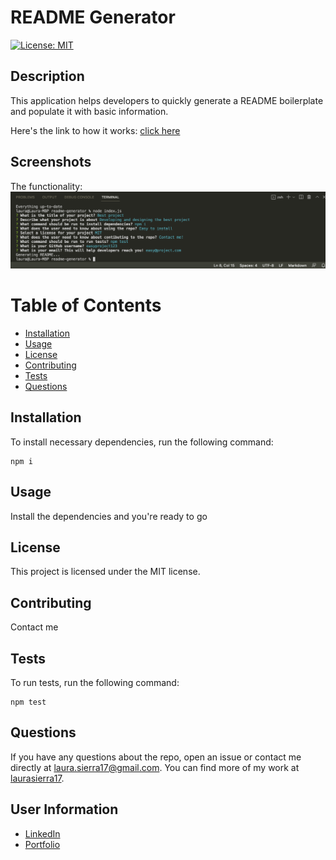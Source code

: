 # README Generator

[![License: MIT](https://img.shields.io/badge/License-MIT-yellow.svg)](https://opensource.org/licenses/MIT)

## Description
This application helps developers to quickly generate a README boilerplate and populate it with basic information.

Here's the link to how it works: [click here](https://youtu.be/h-LH59d7soE)

## Screenshots
The functionality:
![How the README is created](./assets/images/screenshot.png)

# Table of Contents
* [Installation](#installation)
* [Usage](#usage)
* [License](#license)
* [Contributing](#contributing)
* [Tests](#tests)
* [Questions](#questions)

## Installation
To install necessary dependencies, run the following command:
```
npm i
```

## Usage
Install the dependencies and you're ready to go

## License 
This project is licensed under the MIT license.

## Contributing
Contact me

## Tests
To run tests, run the following command:
```
npm test
```

## Questions
If you have any questions about the repo, open an issue or contact me directly at laura.sierra17@gmail.com.
You can find more of my work at [laurasierra17](https://www.github.com/laurasierra17).

## User Information
- [LinkedIn](https://www.linkedin.com/in/laurasierra2022)
- [Portfolio](http://www.laura-sierra.com)
